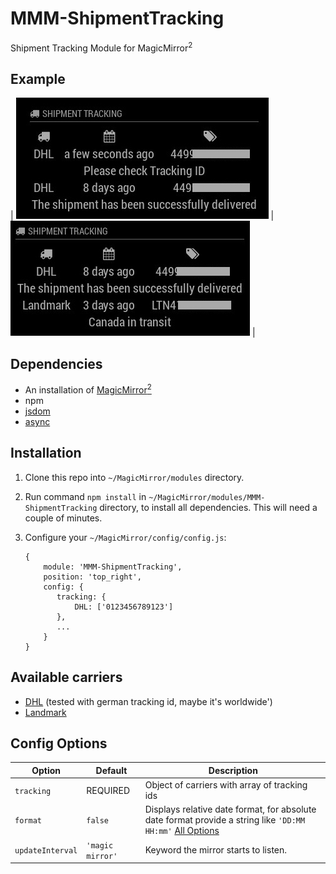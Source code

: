 # MMM-ShipmentTracking
Shipment Tracking Module for MagicMirror<sup>2</sup>

## Example

| ![](.github/example.jpg) | ![](.github/example2.jpg) |

## Dependencies
  * An installation of [MagicMirror<sup>2</sup>](https://github.com/MichMich/MagicMirror)
  * npm
  * [jsdom](https://www.npmjs.com/package/jsdom)
  * [async](https://www.npmjs.com/package/async)

## Installation
 1. Clone this repo into `~/MagicMirror/modules` directory.
 2. Run command `npm install` in `~/MagicMirror/modules/MMM-ShipmentTracking` directory, to install all dependencies. This will need a couple of minutes.
 3. Configure your `~/MagicMirror/config/config.js`:
 
     ```
     {
         module: 'MMM-ShipmentTracking',
         position: 'top_right',
         config: {
            tracking: {
                DHL: ['0123456789123']
            },
            ...
         }
     }
     ```

## Available carriers
  * [DHL](dhl.de) (tested with german tracking id, maybe it's worldwide')
  * [Landmark](landmarkglobal.com)

## Config Options
| **Option** | **Default** | **Description** |
| --- | --- | --- |
| `tracking` | REQUIRED | Object of carriers with array of tracking ids |
| `format` | `false` | Displays relative date format, for absolute date format provide a string like `'DD:MM HH:mm'` [All Options](http://momentjs.com/docs/#/displaying/format/) |
| `updateInterval` | `'magic mirror'` | Keyword the mirror starts to listen. |
